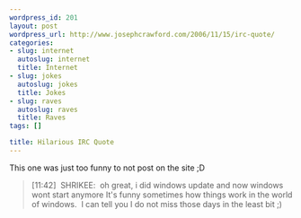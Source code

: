 ```yaml
--- 
wordpress_id: 201
layout: post
wordpress_url: http://www.josephcrawford.com/2006/11/15/irc-quote/
categories: 
- slug: internet
  autoslug: internet
  title: Internet
- slug: jokes
  autoslug: jokes
  title: Jokes
- slug: raves
  autoslug: raves
  title: Raves
tags: []

title: Hilarious IRC Quote
---
```


This one was just too funny to not post on the site ;D
> [11:42]&nbsp; SHRIKEE:&nbsp; oh great, i did windows update and now windows wont start anymore
It's funny sometimes how things work in the world of windows.  I can tell you I do not miss those days in the least bit ;)
